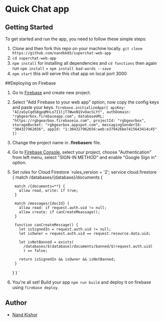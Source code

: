 # Quick Chat app 

## Getting Started

To get started and run the app, you need to follow these simple steps:

1. Clone and then fork this repo on your machine locally.
   `git clone https://github.com/nandkk05/superchat-web-app`
2. `cd superchat-web-app`
3. `npm install` for installing all dependencies and `cd functions` then again run `npm install` + `npm install bad-words --save`
4. `npm start` this will serve this chat app on local port 3000

##Deploying on Firebase
1. Go to [Firebase](https://firebase.google.com) and create new project.
2. Select "Add Firebase to your web app" option, now copy the config keys and paste your keys.
    `firebase.initializeApp({
      apiKey: "AIzaSyCqdS8gpqMnLo7I1ljT7WwxN1VvOacSLYY",
      authDomain: "rgbgearbox.firebaseapp.com",
      databaseURL: "https://rgbgearbox.firebaseio.com",
      projectId: "rgbgearbox",
      storageBucket: "rgbgearbox.appspot.com",
      messagingSenderId: "304327962656",
      appId: "1:304327962656:web:e379426be7415643414c45"
    })
    `
3. Change the project name in **.firebaserc** file.
4. Go to [Firebase Console](https://console.firebase.google.com), select your project, choose "Authentication" from left menu, select "SIGN-IN METHOD" and enable "Google Sign in" option. 
5. Set rules for Cloud Firestore 
    `rules_version = '2';
    service cloud.firestore {
      match /databases/{database}/documents {

        match /{documents=**} {
          allow read, write: if true;
        }

        match /messages/{docId} {
          allow read: if request.auth.uid != null;
          allow create: if canCreateMeassage();
        }

        function canCreateMessage() {
          let isSignedIn = request.auth.uid != null;
          let isOwner = request.auth.uid == request.resource.data.uid;

          let isNotBanned = exists(
            /databases/$(database)/documents/banned/$(request.auth.uid)
            ) == false;

          return isSignedIn && isOwner && isNotBanned;
        }
      }
    }
    `
6. You're all set! Build your app `npm run build` and deploy it on firebase using `firebase deploy`.

## Author

* [Nand Kishor](https://twitter.com/nandkk05)
